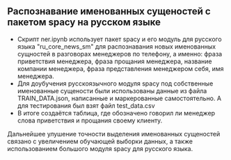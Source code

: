 ## Распознавание именованных сущеностей с пакетом spacy на русском языке
 - Скрипт ner.ipynb использует пакет spacy и его модуль для русского языка "ru_core_news_sm" для распознавания новых именованных сущностей в разговорах менеджеров по телефону, а именно: фраза приветствия менеджера, фраза прощания менеджера, название компании менеджера, фраза представления менеджером себя, имя менеджера.
 - Для доубучения русскоязычного модуля spacy под собственные именованные сущености были использованы данные из файла TRAIN_DATA.json, написанные и маркерованные самостоятельно. А для тестирования был взят файл test_data.csv
 - В итоге создаётся таблица, где обозначено говорил ли менеджер слова приветствия и прощания своему клиенту.

Дальнейшее улушение точности выделения именованных сущеностей связано с увеличением обучающей выборки данных, а также использованием большого модуля spacy для русского языка.

